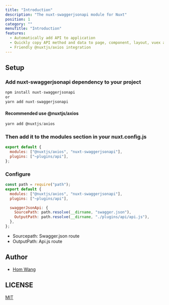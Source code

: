 ```yaml
---
title: "Introduction"
description: "The nuxt-swaggerjsonapi module for Nuxt"
position: 1
category: ""
menuTitle: "Introduction"
features:
  - Automatically add API to application
  - Quickly copy API method and data to page, component, layout, vuex and Middleware
  - Friendly @nuxtjs/axios integration
---
```


## Setup

### Add nuxt-swaggerjsonapi dependency to your project

```js
npm install nuxt-swaggerjsonapi
or
yarn add nuxt-swaggerjsonapi
```

#### Recommended use @nuxtjs/axios

```js
yarn add @nuxtjs/axios
```

### Then add it to the modules section in your nuxt.config.js

```js
export default {
  modules: ["@nuxtjs/axios", "nuxt-swaggerjsonapi"],
  plugins: ["~plugins/api"],
};
```

### Configure

```js
const path = require("path");
export default {
  modules: ["@nuxtjs/axios", "nuxt-swaggerjsonapi"],
  plugins: ["~plugins/api"],

  swaggerJsonApi: {
    SourcePath: path.resolve(__dirname, "swagger.json"),
    OutputPath: path.resolve(__dirname, "./plugins/api/api.js"),
  },
};
```

- Sourcepath: Swagger.json route
- OutputPath: Api.js route

## Author

- [Hom Wang](https://github.com/516310460)

## LICENSE

[MIT](LICENSE)
